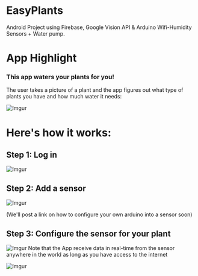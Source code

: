 # EasyPlants
Android Project using Firebase, Google Vision API & Arduino Wifi-Humidity Sensors + Water pump.

# App Highlight
### This app waters your plants for you!

The user takes a picture of a plant and the app figures out what type of plants you have and how much water it needs:

![Imgur](https://i.imgur.com/KblHKoP.gif)

# Here's how it works: 
## Step 1: Log in 

![Imgur](https://i.imgur.com/nh0wp2t.gif)


## Step 2: Add a sensor

![Imgur](https://i.imgur.com/9IZJcst.gif)

(We'll post a link on how to configure your own arduino into a sensor soon)

## Step 3: Configure the sensor for your plant

![Imgur](https://i.imgur.com/RbVmmQF.gif)
Note that the App receive data in real-time from the sensor anywhere in the world as long as you have access to the internet 

![Imgur](https://i.imgur.com/KblHKoP.gif)
